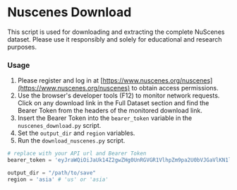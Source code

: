 # Nuscenes Download
This script is used for downloading and extracting the complete NuScenes dataset. Please use it responsibly and solely for educational and research purposes.

### Usage

1. Please register and log in at [https://www.nuscenes.org/nuscenes](https://www.nuscenes.org/nuscenes) to obtain access permissions.
2. Use the browser's developer tools (F12) to monitor network requests. Click on any download link in the Full Dataset section and find the Bearer Token from the headers of the monitored download link.
3. Insert the Bearer Token into the `bearer_token` variable in the `nuscenes_download.py` script.
4. Set the `output_dir` and `region` variables.
5. Run the `download_nuscenes.py` script.

```python
# replace with your API url and Bearer Token
bearer_token = 'eyJraWQiOiJaUk14Z2gwZHg0UnRGVGR1VlhpZm9pa2U0bVJGaVlKN1lm'

output_dir = "/path/to/save"
region = 'asia' # 'us' or 'asia'

```
